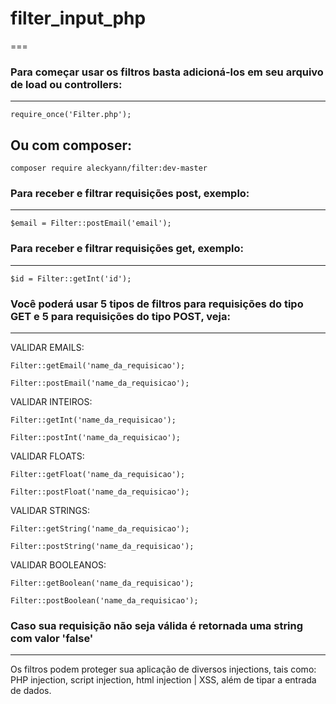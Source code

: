 # filter_input_php
===

### Para começar usar os filtros basta adicioná-los em seu arquivo de load ou controllers:
---
```
require_once('Filter.php');
```
## Ou com composer:
```
composer require aleckyann/filter:dev-master
```

### Para receber e filtrar requisições post, exemplo:
---
```
$email = Filter::postEmail('email');
```

### Para receber e filtrar requisições get, exemplo:
---
```
$id = Filter::getInt('id');
```

### Você poderá usar 5 tipos de filtros para requisições do tipo GET e 5 para requisições do tipo POST, veja:
---

VALIDAR EMAILS:
```     
Filter::getEmail('name_da_requisicao');

Filter::postEmail('name_da_requisicao');
```

VALIDAR INTEIROS:
```  
Filter::getInt('name_da_requisicao');

Filter::postInt('name_da_requisicao');
```

VALIDAR FLOATS:
```     
Filter::getFloat('name_da_requisicao');

Filter::postFloat('name_da_requisicao');
```

VALIDAR STRINGS:
```   
Filter::getString('name_da_requisicao');

Filter::postString('name_da_requisicao');
```

VALIDAR BOOLEANOS:
```
Filter::getBoolean('name_da_requisicao');

Filter::postBoolean('name_da_requisicao');
```

### Caso sua requisição não seja válida é retornada uma string com valor 'false'
---

Os filtros podem proteger sua aplicação de diversos injections, tais como: PHP injection, script injection, html injection |  XSS, além de tipar a entrada de dados.

